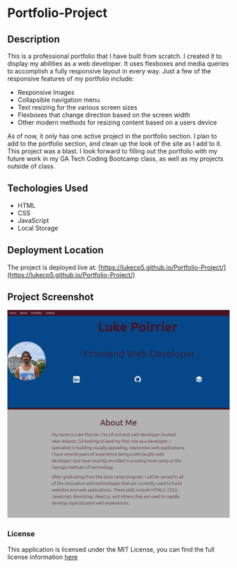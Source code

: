 # Portfolio-Project

## Description
This is a professional portfolio that I have built from scratch. I created it to display my abilities as a web developer. It uses flexboxes and media queries to accomplish a fully responsive layout in every way. Just a few of the responsive features of my portfolio include:
- Responsive Images
- Collapsible navigation menu 
- Text resizing for the various screen sizes
- Flexboxes that change direction based on the screen width
- Other modern methods for resizing content based on a users device

As of now, it only has one active project in the portfolio section. I plan to add to the portfolio section, and clean up the look of the site as I add to it. This project was a blast. I look forward to filling out the portfolio with my future work in my GA Tech Coding Bootcamp class, as well as my projects outside of class.


## Techologies Used
- HTML
- CSS
- JavaScript
- Local Storage

## Deployment Location
The project is deployed live at: [https://lukecp5.github.io/Portfolio-Project/](https://lukecp5.github.io/Portfolio-Project/)

## Project Screenshot
![Screenshot of my Portfolio](https://github.com/lukecp5/Portfolio-Project/blob/main/assets/images/sml-screenshot.png?raw=true)

### License
This application is licensed under the MIT License, you can find the full license information [here](https://github.com/lukecp5/Portfolio-Project/blob/main/LICENSE.txt)

